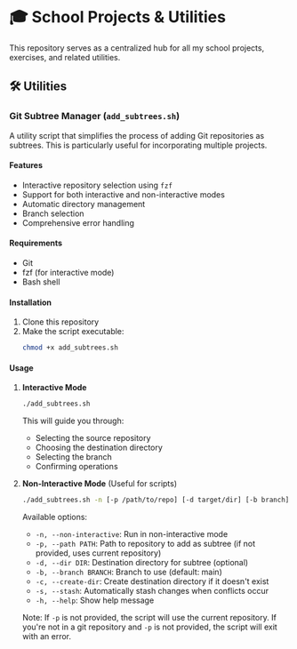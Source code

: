 # 🎓 School Projects & Utilities

This repository serves as a centralized hub for all my school projects, exercises, and related utilities. 

## 🛠 Utilities

### Git Subtree Manager (`add_subtrees.sh`)

A utility script that simplifies the process of adding Git repositories as subtrees. This is particularly useful for incorporating multiple projects.

#### Features

- Interactive repository selection using `fzf`
- Support for both interactive and non-interactive modes
- Automatic directory management
- Branch selection
- Comprehensive error handling

#### Requirements

- Git
- fzf (for interactive mode)
- Bash shell

#### Installation

1. Clone this repository
2. Make the script executable:
   ```bash
   chmod +x add_subtrees.sh
   ```

#### Usage

1. **Interactive Mode** 
   ```bash
   ./add_subtrees.sh
   ```
   This will guide you through:
   - Selecting the source repository
   - Choosing the destination directory
   - Selecting the branch
   - Confirming operations

2. **Non-Interactive Mode** (Useful for scripts)
   ```bash
   ./add_subtrees.sh -n [-p /path/to/repo] [-d target/dir] [-b branch] [-c] [-s]
   ```
   Available options:
   - `-n, --non-interactive`: Run in non-interactive mode
   - `-p, --path PATH`: Path to repository to add as subtree (if not provided, uses current repository)
   - `-d, --dir DIR`: Destination directory for subtree (optional)
   - `-b, --branch BRANCH`: Branch to use (default: main)
   - `-c, --create-dir`: Create destination directory if it doesn't exist
   - `-s, --stash`: Automatically stash changes when conflicts occur
   - `-h, --help`: Show help message

   Note: If `-p` is not provided, the script will use the current repository. If you're not in a git repository and `-p` is not provided, the script will exit with an error.